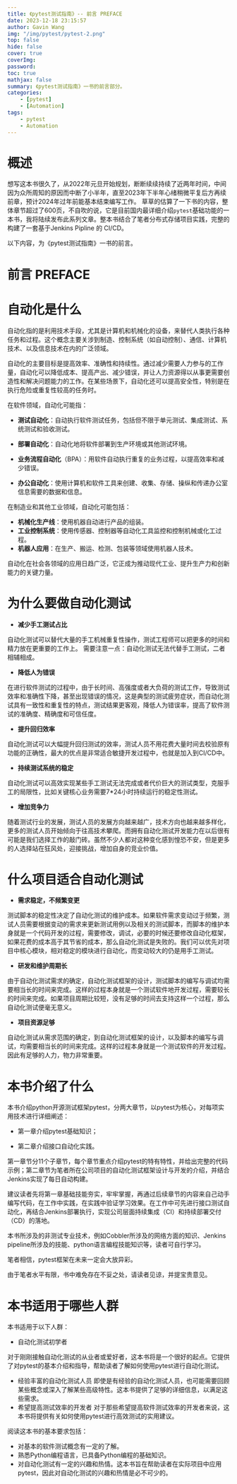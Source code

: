 ```yaml
---
title: 《pytest测试指南》-- 前言 PREFACE
date: 2023-12-18 23:15:57
author: Gavin Wang
img: "/img/pytest/pytest-2.png"
top: false
hide: false
cover: true
coverImg: 
password: 
toc: true
mathjax: false
summary: 《pytest测试指南》一书的前言部分。
categories:
    - [pytest]
    - [Automation]
tags:
    - pytest
    - Automation
---
```


# 概述

想写这本书很久了，从2022年元旦开始规划，断断续续持续了近两年时间，中间因为众所周知的原因而中断了小半年，直至2023年下半年心绪稍微平复后方再续前章，预计2024年过年前能基本结束编写工作。
草草的估算了一下书的内容，整体章节超过了600页，不自吹的说，它是目前国内最详细介绍`pytest`基础功能的一本书，我将陆续发布此系列文章。整本书结合了笔者分布式存储项目实践，完整的构建了一套基于Jenkins Pipline 的 CI/CD。

以下内容，为《pytest测试指南》一书的前言。


# **前言 PREFACE**

# 自动化是什么

自动化指的是利用技术手段，尤其是计算机和机械化的设备，来替代人类执行各种任务和过程。这个概念主要关涉到制造、控制系统（如自动控制）、通信、计算机技术、以及信息技术在内的广泛领域。

自动化的主要目标是提高效率、准确性和持续性。通过减少需要人力参与的工作量，自动化可以降低成本、提高产出、减少错误，并让人力资源得以从事更需要创造性和解决问题能力的工作。在某些场景下，自动化还可以提高安全性，特别是在执行危险或重复性较高的任务时。

在软件领域，自动化可能指：

* **测试自动化**：自动执行软件测试任务，包括但不限于单元测试、集成测试、系统测试和验收测试。

* **部署自动化**：自动化地将软件部署到生产环境或其他测试环境。
* **业务流程自动化**（BPA）：用软件自动执行重复的业务过程，以提高效率和减少错误。
* **办公自动化**：使用计算机和软件工具来创建、收集、存储、操纵和传递办公室信息需要的数据和信息。

在制造业和其他工业领域，自动化可能包括：

* **机械化生产线**：使用机器自动进行产品的组装。
* **工业控制系统**：使用传感器、控制器等自动化工具监控和控制机械或化工过程。
* **机器人应用**：在生产、搬运、检测、包装等领域使用机器人技术。

自动化在社会各领域的应用日趋广泛，它正成为推动现代工业、提升生产力和创新能力的关键力量。



# 为什么要做自动化测试

* **减少手工测试占比**

自动化测试可以替代大量的手工机械重复性操作，测试工程师可以把更多的时间和精力放在更重要的工作上。
需要注意一点：自动化测试无法代替手工测试，二者相辅相成。

* **降低人为错误**

在进行软件测试的过程中，由于长时间、高强度或者大负荷的测试工作，导致测试效率和准确性下降，甚至出现错误的情况，这是典型的测试疲劳症状，而自动化测试具有一致性和重复性的特点，测试结果更客观，降低人为错误率，提高了软件测试的准确度、精确度和可信任度。

* **提升回归效率**

自动化测试可以大幅提升回归测试的效率，测试人员不用花费大量时间去校验原有功能的正确性，最大的优点是非常适合敏捷开发过程中，也就是加入到CI/CD中。

* **持续测试系统的稳定**

自动化测试可以高效实现某些手工测试无法完成或者代价巨大的测试类型，克服手工的局限性，比如关键核心业务需要7*24小时持续运行的稳定性测试。

* **增加竞争力**

随着测试行业的发展，测试人员的发展方向越来越广，技术方向也越来越多样化，更多的测试人员开始倾向于往高技术攀爬。而拥有自动化测试开发能力在以后很有可能是我们选择工作的敲门砖。虽然不少人都对这种变化感到惶恐不安，但是更多的人选择站在狂风处，迎接挑战，增加自身的竞业价值。



# **什么项目适合自动化测试**

* **需求稳定，不频繁变更**

测试脚本的稳定性决定了自动化测试的维护成本。如果软件需求变动过于频繁，测试人员需要根据变动的需求来更新测试用例以及相关的测试脚本，而脚本的维护本身就是一个代码开发的过程，需要修改，调试，必要的时候还要修改自动化框架，如果花费的成本高于其节省的成本，那么自动化测试是失败的。我们可以优先对项目中核心模块，相对稳定的模块进行自动化，而变动较大的仍是用手工测试。


* **研发和维护周期长**

由于自动化测试需求的确定，自动化测试框架的设计，测试脚本的编写与调试均需要相当长的时间来完成。这样的过程本身就是一个测试软件地开发过程，需要较长的时间来完成。如果项目周期比较短，没有足够的时间去支持这样一个过程，那么自动化测试便毫无意义。


* **项目资源足够**

自动化测试从需求范围的确定，到自动化测试框架的设计，以及脚本的编写与调试，均需要相当长的时间来完成。这样的过程本身就是一个测试软件的开发过程。因此有足够的人力，物力非常重要。



# 本书介绍了什么

本书介绍python开源测试框架pytest，分两大章节，以pytest为核心，对每项实用技术进行详细阐述：

* 第一章介绍pytest基础知识；

* 第二章介绍接口自动化实践。

第一章节分11个子章节，每个章节重点介绍pytest的特有特性，并给出完整的代码示例；第二章节为笔者所在公司项目的自动化测试框架设计与开发的介绍，并结合Jenkins实现了每日自动构建。

建议读者先将第一章基础技能夯实，牢牢掌握，再通过后续章节的内容来自己动手编写代码，在工作中实践，在实践中验证学习效果。在工作中可先进行接口测试自动化，再结合Jenkins部署执行，实现公司层面持续集成（CI）和持续部署交付（CD）的落地。

本书所涉及的非测试专业技术，例如Cobbler所涉及的网络方面的知识、Jenkins pipeline所涉及的技能、python语言编程技能知识等，读者可自行学习。

笔者相信，pytest框架在未来一定会大放异彩。

由于笔者水平有限，书中难免存在不妥之处，请读者见谅，并提宝贵意见。

# 本书适用于哪些人群

本书适用于以下人群：

* 自动化测试初学者

对于刚刚接触自动化测试的从业者或爱好者，这本书将是一个很好的起点。它提供了对pytest的基本介绍和指导，帮助读者了解如何使用pytest进行自动化测试。

* 经验丰富的自动化测试人员
  即使是有经验的自动化测试人员，也可能需要回顾某些概念或深入了解某些高级特性。这本书提供了足够的详细信息，以满足这些需求。
* 希望提高测试效率的开发者
  对于那些希望提高软件测试效率的开发者来说，这本书将提供有关如何使用pytest进行高效测试的实用建议。

阅读这本书的基本要求包括：

* 对基本的软件测试概念有一定的了解。
* 熟悉Python编程语言，已具备Python编程的基础知识。
* 对自动化测试有一定的兴趣和热情。这本书旨在帮助读者在实际项目中应用pytest，因此对自动化测试的兴趣和热情是必不可少的。



